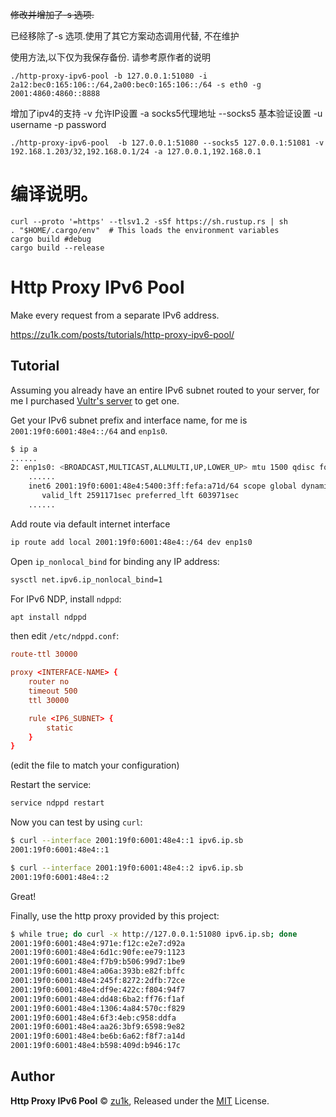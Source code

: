 ~~修改并增加了-s 选项.~~



已经移除了-s 选项.使用了其它方案动态调用代替, 不在维护



使用方法,以下仅为我保存备份. 请参考原作者的说明
```shell
./http-proxy-ipv6-pool -b 127.0.0.1:51080 -i 2a12:bec0:165:106::/64,2a00:bec0:165:106::/64 -s eth0 -g 2001:4860:4860::8888
```
增加了ipv4的支持 -v 允许IP设置 -a socks5代理地址 --socks5 基本验证设置 -u username -p password
```shell
./http-proxy-ipv6-pool  -b 127.0.0.1:51080 --socks5 127.0.0.1:51081 -v 192.168.1.203/32,192.168.0.1/24 -a 127.0.0.1,192.168.0.1
```

# 编译说明。    
```shell
curl --proto '=https' --tlsv1.2 -sSf https://sh.rustup.rs | sh
. "$HOME/.cargo/env"  # This loads the environment variables
cargo build #debug
cargo build --release

```

# Http Proxy IPv6 Pool

Make every request from a separate IPv6 address.

https://zu1k.com/posts/tutorials/http-proxy-ipv6-pool/

## Tutorial

Assuming you already have an entire IPv6 subnet routed to your server, for me I purchased [Vultr's server](https://www.vultr.com/?ref=9039594-8H) to get one.

Get your IPv6 subnet prefix and interface name, for me is `2001:19f0:6001:48e4::/64` and `enp1s0`.

```sh
$ ip a
......
2: enp1s0: <BROADCAST,MULTICAST,ALLMULTI,UP,LOWER_UP> mtu 1500 qdisc fq state UP group default qlen 1000
    ......
    inet6 2001:19f0:6001:48e4:5400:3ff:fefa:a71d/64 scope global dynamic mngtmpaddr 
       valid_lft 2591171sec preferred_lft 603971sec
    ......
```

Add route via default internet interface

```sh
ip route add local 2001:19f0:6001:48e4::/64 dev enp1s0
```

Open `ip_nonlocal_bind` for binding any IP address:

```sh
sysctl net.ipv6.ip_nonlocal_bind=1
```

For IPv6 NDP, install `ndppd`:

```sh
apt install ndppd
```

then edit `/etc/ndppd.conf`:


```conf
route-ttl 30000

proxy <INTERFACE-NAME> {
    router no
    timeout 500
    ttl 30000

    rule <IP6_SUBNET> {
        static
    }
}
```
(edit the file to match your configuration)

Restart the service:
```sh
service ndppd restart
```


Now you can test by using `curl`:

```sh
$ curl --interface 2001:19f0:6001:48e4::1 ipv6.ip.sb
2001:19f0:6001:48e4::1

$ curl --interface 2001:19f0:6001:48e4::2 ipv6.ip.sb
2001:19f0:6001:48e4::2
```

Great!

Finally, use the http proxy provided by this project:

```sh
$ while true; do curl -x http://127.0.0.1:51080 ipv6.ip.sb; done
2001:19f0:6001:48e4:971e:f12c:e2e7:d92a
2001:19f0:6001:48e4:6d1c:90fe:ee79:1123
2001:19f0:6001:48e4:f7b9:b506:99d7:1be9
2001:19f0:6001:48e4:a06a:393b:e82f:bffc
2001:19f0:6001:48e4:245f:8272:2dfb:72ce
2001:19f0:6001:48e4:df9e:422c:f804:94f7
2001:19f0:6001:48e4:dd48:6ba2:ff76:f1af
2001:19f0:6001:48e4:1306:4a84:570c:f829
2001:19f0:6001:48e4:6f3:4eb:c958:ddfa
2001:19f0:6001:48e4:aa26:3bf9:6598:9e82
2001:19f0:6001:48e4:be6b:6a62:f8f7:a14d
2001:19f0:6001:48e4:b598:409d:b946:17c
```

## Author

**Http Proxy IPv6 Pool** © [zu1k](https://github.com/zu1k), Released under the [MIT](./LICENSE) License.
